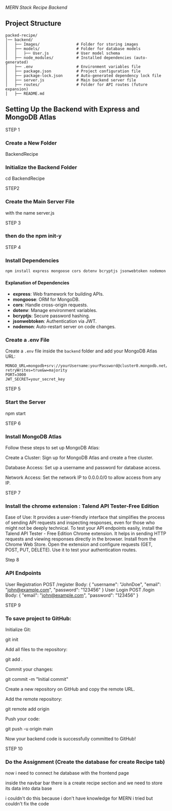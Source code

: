*MERN Stack Recipe Backend*

## Project Structure
```
packed-recipe/
│── backend/
│   ├── Images/                # Folder for storing images
│   ├── models/                # Folder for database models
│   │   ├── User.js            # User model schema
│   ├── node_modules/          # Installed dependencies (auto-generated)
│   ├── .env                   # Environment variables file
│   ├── package.json           # Project configuration file
│   ├── package-lock.json      # Auto-generated dependency lock file
│   ├── server.js              # Main backend server file
│   ├── routes/                # Folder for API routes (future expansion)
│   ├── README.md              
```

## Setting Up the Backend with Express and MongoDB Atlas

STEP 1 
### Create a New Folder
BackendRecipe

### Initialize the Backend Folder
cd BackendRecipe 

STEP2 
### Create the Main Server File
with the name server.js

STEP 3 
### then do the npm init-y

STEP 4
### Install Dependencies
```sh
npm install express mongoose cors dotenv bcryptjs jsonwebtoken nodemon
```
#### Explanation of Dependencies
- **express**: Web framework for building APIs.
- **mongoose**: ORM for MongoDB.
- **cors**: Handle cross-origin requests.
- **dotenv**: Manage environment variables.
- **bcryptjs**: Secure password hashing.
- **jsonwebtoken**: Authentication via JWT.
- **nodemon**: Auto-restart server on code changes.

### Create a .env File
Create a `.env` file inside the `backend` folder and add your MongoDB Atlas URL:
```
MONGO_URL=mongodb+srv://yourUsername:yourPassword@cluster0.mongodb.net/yourDatabase?retryWrites=true&w=majority
PORT=3000
JWT_SECRET=your_secret_key
```

STEP 5 
### Start the Server
npm start

STEP 6 
### Install MongoDB Atlas

Follow these steps to set up MongoDB Atlas:

Create a Cluster: Sign up for MongoDB Atlas and create a free cluster.

Database Access: Set up a username and password for database access.

Network Access: Set the network IP to 0.0.0.0/0 to allow access from any IP.


STEP 7 
### Install the chrome extension : Talend API Tester-Free Edition
Ease of Use: It provides a user-friendly interface that simplifies the process of sending API requests and inspecting responses, even for those who might not be deeply technical.
To test your API endpoints easily, install the Talend API Tester - Free Edition Chrome extension. It helps in sending HTTP requests and viewing responses directly in the browser.
Install from the Chrome Web Store.
Open the extension and configure requests (GET, POST, PUT, DELETE).
Use it to test your authentication routes.


Step 8
### API Endpoints

User Registration
POST /register
Body: { "username": "JohnDoe", "email": "john@example.com", "password": "123456" }
User Login
POST /login
Body: { "email": "john@example.com", "password": "123456" }

STEP 9 
### To save project to GitHub:

Initialize Git:

git init

Add all files to the repository:

git add .

Commit your changes:

git commit -m "Initial commit"

Create a new repository on GitHub and copy the remote URL.

Add the remote repository:

git remote add origin <your-repo-url>

Push your code:

git push -u origin main

Now your backend code is successfully committed to GitHub!


STEP 10
### Do the Assignment (Create the database for create Recipe tab)

now i need to connect he database with the frontend page 

inside the navbar bar there is a create recipe section and we need to store its data into data base 

i couldn't do this because i don't have knowledge for MERN i tried but couldn't fix the code 

